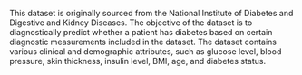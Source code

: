 This dataset is originally sourced from the National Institute of Diabetes and Digestive and Kidney Diseases. The objective of the dataset is to diagnostically predict whether a patient has diabetes based on certain diagnostic measurements included in the dataset. The dataset contains various clinical and demographic attributes, such as glucose level, blood pressure, skin thickness, insulin level, BMI, age, and diabetes status.

